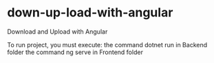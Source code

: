 # down-up-load-with-angular
Download and Upload with Angular

To run project, you must execute:
  the command dotnet run in Backend folder
  the command ng serve in Frontend folder
